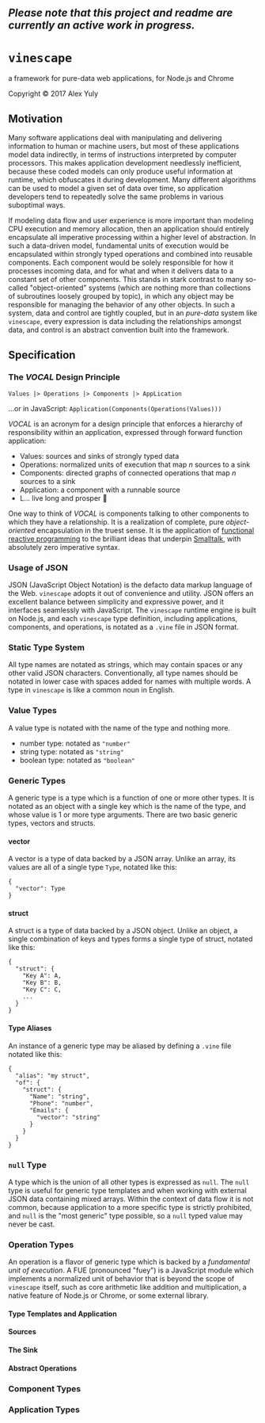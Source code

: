## *Please note that this project and readme are currently an active work in progress.*

# `vinescape`
a framework for pure-data web applications, for Node.js and Chrome

Copyright &copy; 2017 Alex Yuly

## Motivation

Many software applications deal with manipulating and delivering information to human or machine users, but most of these applications model data indirectly, in terms of instructions interpreted by computer processors. This makes application development needlessly inefficient, because these coded models can only produce useful information at runtime, which obfuscates it during development. Many different algorithms can be used to model a given set of data over time, so application developers tend to repeatedly solve the same problems in various suboptimal ways.

If modeling data flow and user experience is more important than modeling CPU execution and memory allocation, then an application should entirely encapsulate all imperative processing within a higher level of abstraction. In such a data-driven model, fundamental units of execution would be encapsulated within strongly typed operations and combined into reusable components. Each component would be solely responsible for how it processes incoming data, and for what and when it delivers data to a constant set of other components. This stands in stark contrast to many so-called "object-oriented" systems (which are nothing more than collections of subroutines loosely grouped by topic), in which any object may be responsible for managing the behavior of any other objects. In such a system, data and control are tightly coupled, but in an *pure-data* system like `vinescape`, every expression is data including the relationships amongst data, and control is an abstract convention built into the framework.

## Specification

### The *VOCAL* Design Principle

`Values |> Operations |> Components |> AppLication`

...or in JavaScript: `Application(Components(Operations(Values)))`

*VOCAL* is an acronym for a design principle that enforces a hierarchy of responsibility within an application, expressed through forward function application:

- Values: sources and sinks of strongly typed data
- Operations: normalized units of execution that map *n* sources to a sink
- Components: directed graphs of connected operations that map *n* sources to a sink
- Application: a component with a runnable source
- L... live long and prosper 🖖

One way to think of *VOCAL* is components talking to other components to which they have a relationship. It is a realization of complete, pure *object-oriented* encapsulation in the truest sense. It is the application of [functional reactive programming](https://cycle.js.org/streams.html) to the brilliant ideas that underpin [Smalltalk](https://en.wikipedia.org/wiki/Smalltalk#Object-oriented_programming), with absolutely zero imperative syntax.

### Usage of JSON

JSON (JavaScript Object Notation) is the defacto data markup language of the Web. `vinescape` adopts it out of convenience and utility. JSON offers an excellent balance between simplicity and expressive power, and it interfaces seamlessly with JavaScript. The `vinescape` runtime engine is built on Node.js, and each `vinescape` type definition, including applications, components, and operations, is notated as a `.vine` file in JSON format.

### Static Type System

All type names are notated as strings, which may contain spaces or any other valid JSON characters. Conventionally, all type names should be notated in lower case with spaces added for names with multiple words. A type in `vinescape` is like a common noun in English.

### Value Types

A value type is notated with the name of the type and nothing more.

- number type: notated as `"number"`
- string type: notated as `"string"`
- boolean type: notated as `"boolean"`

### Generic Types

A generic type is a type which is a function of one or more other types. It is notated as an object with a single key which is the name of the type, and whose value is 1 or more type arguments. There are two basic generic types, vectors and structs.

#### vector

A vector is a type of data backed by a JSON array. Unlike an array, its values are all of a single type `Type`, notated like this:
```
{
  "vector": Type
}
```

#### struct

A struct is a type of data backed by a JSON object. Unlike an object, a single combination of keys and types forms a single type of struct, notated like this:
```
{
  "struct": {
    "Key A": A,
    "Key B": B,
    "Key C": C,
    ...
  }
}
```

#### Type Aliases

An instance of a generic type may be aliased by defining a `.vine` file notated like this:
```
{
  "alias": "my struct",
  "of": {
    "struct": {
      "Name": "string",
      "Phone": "number",
      "Emails": {
        "vector": "string"
      }
    }
  }
}
```

### `null` Type

A type which is the union of all other types is expressed as `null`. The `null` type is useful for generic type templates and when working with external JSON data containing mixed arrays. Within the context of data flow it is not common, because application to a more specific type is strictly prohibited, and `null` is the "most generic" type possible, so a `null` typed value may never be cast. 

### Operation Types

An operation is a flavor of generic type which is backed by a *fundamental unit of execution*. A FUE (pronounced "fuey") is a JavaScript module which implements a normalized unit of behavior that is beyond the scope of `vinescape` itself, such as core arithmetic like addition and multiplication, a native feature of Node.js or Chrome, or some external library.

#### Type Templates and Application

#### Sources

#### The Sink

#### Abstract Operations

### Component Types

### Application Types
